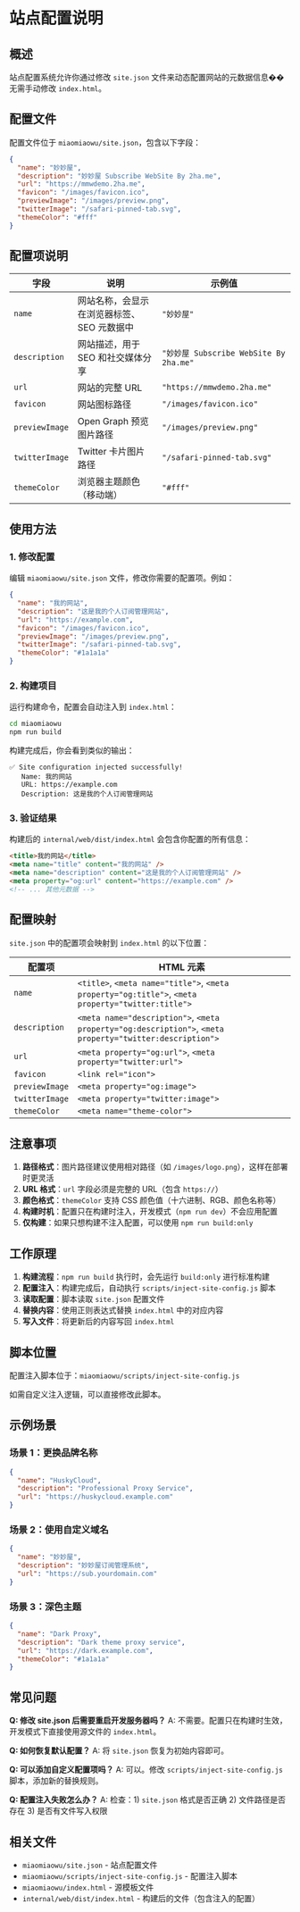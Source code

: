# 站点配置说明

## 概述

站点配置系统允许你通过修改 `site.json` 文件来动态配置网站的元数据信息��无需手动修改 `index.html`。

## 配置文件

配置文件位于 `miaomiaowu/site.json`，包含以下字段：

```json
{
  "name": "妙妙屋",
  "description": "妙妙屋 Subscribe WebSite By 2ha.me",
  "url": "https://mmwdemo.2ha.me",
  "favicon": "/images/favicon.ico",
  "previewImage": "/images/preview.png",
  "twitterImage": "/safari-pinned-tab.svg",
  "themeColor": "#fff"
}
```

## 配置项说明

| 字段 | 说明 | 示例值 |
|------|------|--------|
| `name` | 网站名称，会显示在浏览器标签、SEO 元数据中 | `"妙妙屋"` |
| `description` | 网站描述，用于 SEO 和社交媒体分享 | `"妙妙屋 Subscribe WebSite By 2ha.me"` |
| `url` | 网站的完整 URL | `"https://mmwdemo.2ha.me"` |
| `favicon` | 网站图标路径 | `"/images/favicon.ico"` |
| `previewImage` | Open Graph 预览图片路径 | `"/images/preview.png"` |
| `twitterImage` | Twitter 卡片图片路径 | `"/safari-pinned-tab.svg"` |
| `themeColor` | 浏览器主题颜色（移动端） | `"#fff"` |

## 使用方法

### 1. 修改配置

编辑 `miaomiaowu/site.json` 文件，修改你需要的配置项。例如：

```json
{
  "name": "我的网站",
  "description": "这是我的个人订阅管理网站",
  "url": "https://example.com",
  "favicon": "/images/favicon.ico",
  "previewImage": "/images/preview.png",
  "twitterImage": "/safari-pinned-tab.svg",
  "themeColor": "#1a1a1a"
}
```

### 2. 构建项目

运行构建命令，配置会自动注入到 `index.html`：

```bash
cd miaomiaowu
npm run build
```

构建完成后，你会看到类似的输出：

```
✅ Site configuration injected successfully!
   Name: 我的网站
   URL: https://example.com
   Description: 这是我的个人订阅管理网站
```

### 3. 验证结果

构建后的 `internal/web/dist/index.html` 会包含你配置的所有信息：

```html
<title>我的网站</title>
<meta name="title" content="我的网站" />
<meta name="description" content="这是我的个人订阅管理网站" />
<meta property="og:url" content="https://example.com" />
<!-- ... 其他元数据 -->
```

## 配置映射

`site.json` 中的配置项会映射到 `index.html` 的以下位置：

| 配置项 | HTML 元素 |
|--------|-----------|
| `name` | `<title>`, `<meta name="title">`, `<meta property="og:title">`, `<meta property="twitter:title">` |
| `description` | `<meta name="description">`, `<meta property="og:description">`, `<meta property="twitter:description">` |
| `url` | `<meta property="og:url">`, `<meta property="twitter:url">` |
| `favicon` | `<link rel="icon">` |
| `previewImage` | `<meta property="og:image">` |
| `twitterImage` | `<meta property="twitter:image">` |
| `themeColor` | `<meta name="theme-color">` |

## 注意事项

1. **路径格式**：图片路径建议使用相对路径（如 `/images/logo.png`），这样在部署时更灵活
2. **URL 格式**：`url` 字段必须是完整的 URL（包含 `https://`）
3. **颜色格式**：`themeColor` 支持 CSS 颜色值（十六进制、RGB、颜色名称等）
4. **构建时机**：配置只在构建时注入，开发模式（`npm run dev`）不会应用配置
5. **仅构建**：如果只想构建不注入配置，可以使用 `npm run build:only`

## 工作原理

1. **构建流程**：`npm run build` 执行时，会先运行 `build:only` 进行标准构建
2. **配置注入**：构建完成后，自动执行 `scripts/inject-site-config.js` 脚本
3. **读取配置**：脚本读取 `site.json` 配置文件
4. **替换内容**：使用正则表达式替换 `index.html` 中的对应内容
5. **写入文件**：将更新后的内容写回 `index.html`

## 脚本位置

配置注入脚本位于：`miaomiaowu/scripts/inject-site-config.js`

如需自定义注入逻辑，可以直接修改此脚本。

## 示例场景

### 场景 1：更换品牌名称

```json
{
  "name": "HuskyCloud",
  "description": "Professional Proxy Service",
  "url": "https://huskycloud.example.com"
}
```

### 场景 2：使用自定义域名

```json
{
  "name": "妙妙屋",
  "description": "妙妙屋订阅管理系统",
  "url": "https://sub.yourdomain.com"
}
```

### 场景 3：深色主题

```json
{
  "name": "Dark Proxy",
  "description": "Dark theme proxy service",
  "url": "https://dark.example.com",
  "themeColor": "#1a1a1a"
}
```

## 常见问题

**Q: 修改 site.json 后需要重启开发服务器吗？**
A: 不需要。配置只在构建时生效，开发模式下直接使用源文件的 `index.html`。

**Q: 如何恢复默认配置？**
A: 将 `site.json` 恢复为初始内容即可。

**Q: 可以添加自定义配置项吗？**
A: 可以。修改 `scripts/inject-site-config.js` 脚本，添加新的替换规则。

**Q: 配置注入失败怎么办？**
A: 检查：1) `site.json` 格式是否正确 2) 文件路径是否存在 3) 是否有文件写入权限

## 相关文件

- `miaomiaowu/site.json` - 站点配置文件
- `miaomiaowu/scripts/inject-site-config.js` - 配置注入脚本
- `miaomiaowu/index.html` - 源模板文件
- `internal/web/dist/index.html` - 构建后的文件（包含注入的配置）
